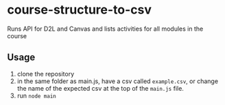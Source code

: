 # course-structure-to-csv
Runs API for D2L and Canvas and lists activities for all modules in the course

## Usage
1. clone the repository
1. in the same folder as main.js, have a csv called `example.csv`, or change the name of the expected csv at the top of the `main.js` file.
1. run `node main`
